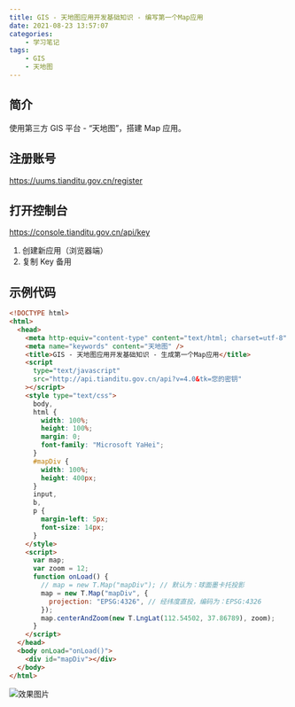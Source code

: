```yaml
---
title: GIS - 天地图应用开发基础知识 - 编写第一个Map应用
date: 2021-08-23 13:57:07
categories:
	- 学习笔记
tags:
    - GIS
    - 天地图
---
```


## 简介

使用第三方 GIS 平台 - “天地图”，搭建 Map 应用。

<!-- more -->

## 注册账号

<https://uums.tianditu.gov.cn/register>

## 打开控制台

<https://console.tianditu.gov.cn/api/key>

1. 创建新应用（浏览器端）
2. 复制 Key 备用

## 示例代码

```html
<!DOCTYPE html>
<html>
  <head>
    <meta http-equiv="content-type" content="text/html; charset=utf-8" />
    <meta name="keywords" content="天地图" />
    <title>GIS - 天地图应用开发基础知识 - 生成第一个Map应用</title>
    <script
      type="text/javascript"
      src="http://api.tianditu.gov.cn/api?v=4.0&tk=您的密钥"
    ></script>
    <style type="text/css">
      body,
      html {
        width: 100%;
        height: 100%;
        margin: 0;
        font-family: "Microsoft YaHei";
      }
      #mapDiv {
        width: 100%;
        height: 400px;
      }
      input,
      b,
      p {
        margin-left: 5px;
        font-size: 14px;
      }
    </style>
    <script>
      var map;
      var zoom = 12;
      function onLoad() {
        // map = new T.Map("mapDiv"); // 默认为：球面墨卡托投影
        map = new T.Map("mapDiv", {
          projection: "EPSG:4326", // 经纬度直投，编码为：EPSG:4326
        });
        map.centerAndZoom(new T.LngLat(112.54502, 37.86789), zoom);
      }
    </script>
  </head>
  <body onLoad="onLoad()">
    <div id="mapDiv"></div>
  </body>
</html>
```

![效果图片](image.jpg)
